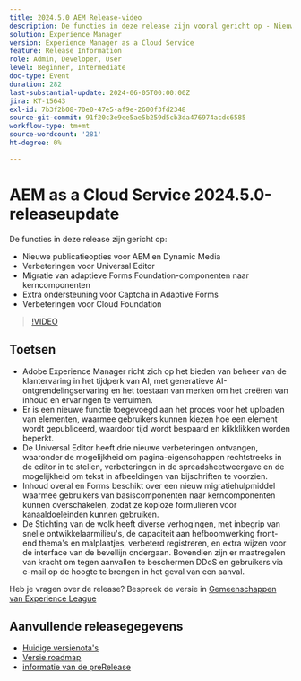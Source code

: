 ```yaml
---
title: 2024.5.0 AEM Release-video
description: De functies in deze release zijn vooral gericht op - Nieuwe publicatieopties voor AEM en Dynamic Media Universal Editor Verbeteringen Migratie van Adaptive Forms Foundation Components to Core Components Additional Captcha Support in Adaptive Forms Cloud Foundation Enhancements
solution: Experience Manager
version: Experience Manager as a Cloud Service
feature: Release Information
role: Admin, Developer, User
level: Beginner, Intermediate
doc-type: Event
duration: 282
last-substantial-update: 2024-06-05T00:00:00Z
jira: KT-15643
exl-id: 7b3f2b08-70e0-47e5-af9e-2600f3fd2348
source-git-commit: 91f20c3e9ee5ae5b259d5cb3da476974acdc6585
workflow-type: tm+mt
source-wordcount: '281'
ht-degree: 0%

---
```


# AEM as a Cloud Service 2024.5.0-releaseupdate

De functies in deze release zijn gericht op:

* Nieuwe publicatieopties voor AEM en Dynamic Media
* Verbeteringen voor Universal Editor
* Migratie van adaptieve Forms Foundation-componenten naar kerncomponenten
* Extra ondersteuning voor Captcha in Adaptive Forms
* Verbeteringen voor Cloud Foundation

>[!VIDEO](https://video.tv.adobe.com/v/3429503/?learn=on)

## Toetsen

* Adobe Experience Manager richt zich op het bieden van beheer van de klantervaring in het tijdperk van AI, met generatieve AI-ontgrendelingservaring en het toestaan van merken om het creëren van inhoud en ervaringen te verruimen.
* Er is een nieuwe functie toegevoegd aan het proces voor het uploaden van elementen, waarmee gebruikers kunnen kiezen hoe een element wordt gepubliceerd, waardoor tijd wordt bespaard en klikklikken worden beperkt.
* De Universal Editor heeft drie nieuwe verbeteringen ontvangen, waaronder de mogelijkheid om pagina-eigenschappen rechtstreeks in de editor in te stellen, verbeteringen in de spreadsheetweergave en de mogelijkheid om tekst in afbeeldingen van bijschriften te voorzien.
* Inhoud overal en Forms beschikt over een nieuw migratiehulpmiddel waarmee gebruikers van basiscomponenten naar kerncomponenten kunnen overschakelen, zodat ze koploze formulieren voor kanaaldoeleinden kunnen gebruiken.
* De Stichting van de wolk heeft diverse verhogingen, met inbegrip van snelle ontwikkelaarmilieu&#39;s, de capaciteit aan hefboomwerking front-end thema&#39;s en malplaatjes, verbeterd registreren, en extra wijzen voor de interface van de bevellijn ondergaan. Bovendien zijn er maatregelen van kracht om tegen aanvallen te beschermen DDoS en gebruikers via e-mail op de hoogte te brengen in het geval van een aanval.


Heb je vragen over de release?  Bespreek de versie in [ Gemeenschappen van Experience League ](https://adobe.ly/44Ofo8H)

## Aanvullende releasegegevens

* [ Huidige versienota&#39;s ](https://experienceleague.adobe.com/docs/experience-manager-cloud-service/content/release-notes/home.html)
* [ Versie roadmap ](https://experienceleague.adobe.com/docs/experience-manager-release-information/aem-release-updates/update-releases-roadmap.html)
* [ informatie van de preRelease ](https://experienceleague.adobe.com/docs/experience-manager-cloud-service/content/release-notes/prerelease.html)
